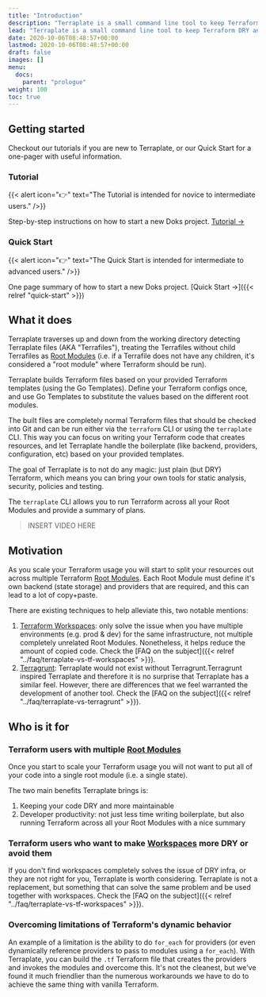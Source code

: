 ```yaml
---
title: "Introduction"
description: "Terraplate is a small command line tool to keep Terraform DRY and improve developer productivity when working with Terraform."
lead: "Terraplate is a small command line tool to keep Terraform DRY and improve developer productivity when working with Terraform."
date: 2020-10-06T08:48:57+00:00
lastmod: 2020-10-06T08:48:57+00:00
draft: false
images: []
menu:
  docs:
    parent: "prologue"
weight: 100
toc: true
---
```


## Getting started

Checkout our tutorials if you are new to Terraplate, or our Quick Start for a one-pager with useful information.

### Tutorial

{{< alert icon="👉" text="The Tutorial is intended for novice to intermediate users." />}}

Step-by-step instructions on how to start a new Doks project. [Tutorial →](https://getdoks.org/tutorial/introduction/)

### Quick Start

{{< alert icon="👉" text="The Quick Start is intended for intermediate to advanced users." />}}

One page summary of how to start a new Doks project. [Quick Start →]({{< relref "quick-start" >}})

## What it does

Terraplate traverses up and down from the working directory detecting Terraplate files (AKA "Terrafiles"), treating the Terrafiles without child Terrafiles as [Root Modules](https://www.terraform.io/language/modules#the-root-module) (i.e. if a Terrafile does not have any children, it's considered a "root module" where Terraform should be run).

Terraplate builds Terraform files based on your provided Terraform templates (using the Go Templates).
Define your Terraform configs once, and use Go Templates to substitute the values based on the different root modules.

The built files are completely normal Terraform files that should be checked into Git and can be run either via the `terraform` CLI or using the `terraplate` CLI.
This way you can focus on writing your Terraform code that creates resources, and let Terraplate handle the boilerplate (like backend, providers, configuration, etc) based on your provided templates.

The goal of Terraplate is to not do any magic: just plain (but DRY) Terraform, which means you can bring your own tools for static analysis, security, policies and testing.

The `terraplate` CLI allows you to run Terraform across all your Root Modules and provide a summary of plans.

> INSERT VIDEO HERE

<!-- [![asciicast](https://asciinema.org/a/DXAzFxSUWFaYn5iPU8DnliyRZ.svg)](https://asciinema.org/a/DXAzFxSUWFaYn5iPU8DnliyRZ) -->

## Motivation

As you scale your Terraform usage you will start to split your resources out across multiple Terraform [Root Modules](https://www.terraform.io/language/modules#the-root-module).
Each Root Module must define it's own backend (state storage) and providers that are required, and this can lead to a lot of copy+paste.

There are existing techniques to help alleviate this, two notable mentions:

1. [Terraform Workspaces](https://www.terraform.io/cli/workspaces): only solve the issue when you have multiple environments (e.g. prod & dev) for the same infrastructure, not multiple completely unrelated Root Modules. Nonetheless, it helps reduce the amount of copied code. Check the [FAQ on the subject]({{< relref "../faq/terraplate-vs-tf-workspaces" >}}).
2. [Terragrunt](https://terragrunt.gruntwork.io/): Terraplate would not exist without Terragrunt.Terragrunt inspired Terraplate and therefore it is no surprise that Terraplate has a similar feel. However, there are differences that we feel warranted the development of another tool. Check the [FAQ on the subject]({{< relref "../faq/terraplate-vs-terragrunt" >}}).

## Who is it for

### Terraform users with multiple [Root Modules](https://www.terraform.io/language/modules#the-root-module)

Once you start to scale your Terraform usage you will not want to put all of your code into a single root module (i.e. a single state).

The two main benefits Terraplate brings is:

1. Keeping your code DRY and more maintainable
2. Developer productivity: not just less time writing boilerplate, but also running Terraform across all your Root Modules with a nice summary

### Terraform users who want to make [Workspaces](https://www.terraform.io/cli/workspaces) more DRY or avoid them

If you don't find workspaces completely solves the issue of DRY infra, or they are not right for you, Terraplate is worth considering.
Terraplate is not a replacement, but something that can solve the same problem and be used together with workspaces.
Check the [FAQ on the subject]({{< relref "../faq/terraplate-vs-tf-workspaces" >}}).

### Overcoming limitations of Terraform's dynamic behavior

An example of a limitation is the ability to do `for_each` for providers (or even dynamically reference providers to pass to modules using a `for_each`).
With Terraplate, you can build the `.tf` Terraform file that creates the providers and invokes the modules and overcome this.
It's not the cleanest, but we've found it much friendlier than the numerous workarounds we have to do to achieve the same thing with vanilla Terraform.
